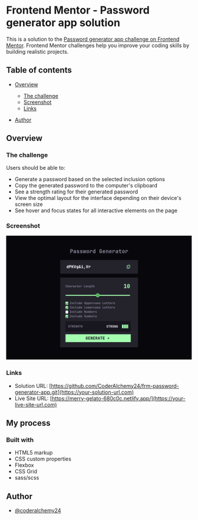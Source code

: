 # Frontend Mentor - Password generator app solution

This is a solution to the [Password generator app challenge on Frontend Mentor](https://www.frontendmentor.io/challenges/password-generator-app-Mr8CLycqjh). Frontend Mentor challenges help you improve your coding skills by building realistic projects. 

## Table of contents

- [Overview](#overview)
  - [The challenge](#the-challenge)
  - [Screenshot](#screenshot)
  - [Links](#links)

- [Author](#author)




## Overview

### The challenge

Users should be able to:

- Generate a password based on the selected inclusion options
- Copy the generated password to the computer's clipboard
- See a strength rating for their generated password
- View the optimal layout for the interface depending on their device's screen size
- See hover and focus states for all interactive elements on the page

### Screenshot

![./screenshot_desktop.png](./screenshot_desktop.png)



### Links

- Solution URL: [https://github.com/CoderAlchemy24/frm-password-generator-app.git](https://your-solution-url.com)
- Live Site URL: [https://merry-gelato-680c0c.netlify.app/](https://your-live-site-url.com)

## My process

### Built with

- HTML5 markup
- CSS custom properties
- Flexbox
- CSS Grid
- sass/scss


## Author

- [@coderalchemy24](https://www.your-site.com)
